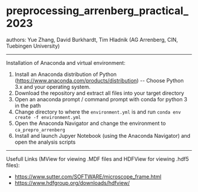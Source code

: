# preprocessing_arrenberg_practical_2023
authors: Yue Zhang, David Burkhardt, Tim Hladnik (AG Arrenberg, CIN, Tuebingen University)

---
Installation of Anaconda and virtual environment:
1. Install an Anaconda distribution of Python (https://www.anaconda.com/products/distribution) -- Choose Python 3.x and your operating system. 
2. Download the repository and extract all files into your target directory
3. Open an anaconda prompt / command prompt with conda for python 3 in the path
4. Change directory to where the <code>environment.yml</code> is and run <code>conda env create -f environment.yml</code>
5. Open the Anaconda Navigator and change the environment to <code>ca_prepro_arrenberg</code>
6. Install and launch Jupyer Notebook (using the Anaconda Navigator) and open the analysis scripts

---
Usefull Links (MView for viewing .MDF files and HDFView for viewing .hdf5 files):

* https://www.sutter.com/SOFTWARE/microscope_frame.html
* https://www.hdfgroup.org/downloads/hdfview/
